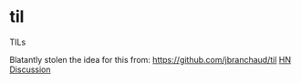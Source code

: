 # til
TILs

Blatantly stolen the idea for this from: https://github.com/jbranchaud/til [HN Discussion](https://news.ycombinator.com/item?id=11068902)
